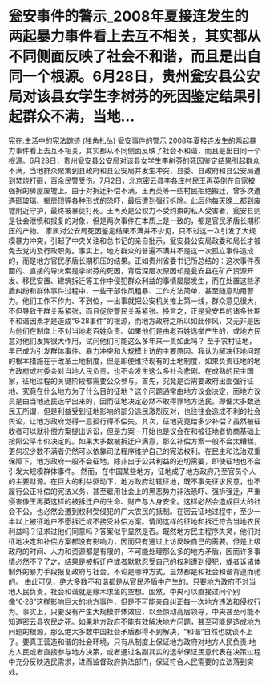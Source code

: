 # 瓮安事件的警示_2008年夏接连发生的两起暴力事件看上去互不相关，其实都从不同侧面反映了社会不和谐，而且是出自同一个根源。6月28日，贵州瓮安县公安局对该县女学生李树芬的死因鉴定结果引起群众不满，当地...

宪在:生活中的宪法踪迹 (独角扎丛)
瓮安事件的警示
2008年夏接连发生的两起暴力事件看上去互不相关，其实都从不同侧面反映了社会不和谐，而且是出自同一个根源。6月28日，贵州瓮安县公安局对该县女学生李树芬的死因鉴定结果引起群众不满，当地群众聚集到县政府和县公安局并发生冲突，县委、县政府和县公安局遭到焚烧打砸，百余民警受伤。7月2日，北京密云县李各庄村民王再英倒在自家被强拆的房屋废墟上。由于对拆迁补偿不满，王再英等一些村民拒绝搬迁，曾多次遭遇砸玻璃、揭房顶等各种形式的恐吓，最后遭到强行拆除。此后他每天晚上都到废墟附近守护，最终被暴徒打死。王再英是公权力不受约束的私人受害者，瓮安县则是社会泄愤和报复的对象，但是两次事件在本质上是一致的，都是官民矛盾长期积压的产物。
家属对公安局死因鉴定结果不满并不少见，只不过这一次引发了大规模暴力冲突，引起了中央关注和总书记的亲自批示，瓮安县公安局政委和局长才被免去党内及行政职务。事实上，地方群众的普遍不满并不是这一次孤立事件造成的，而是地方官民矛盾长期积压的结果。正如贵州省委书记所总结的：这次事件表面的、直接的导火索是李树芬的死因，背后深层次原因却是瓮安县在矿产资源开发、移民安置、建筑拆迁等工作中侵犯群众利益的事情屡屡发生，而在处置这些矛盾纠纷和群体事件过程中，一些干部作风粗暴、工作方法简单，甚至随意动用警力。他们工作不作为、不到位，一出事就把公安机关推上第一线，群众意见很大，不但导致干群关系紧张，而且促使警民关系紧张。换言之，正是瓮安县的诸多长期不和谐因素才是造成“6·28事件”的根源，而地方政府之所以如此作风，又无非是因为他们在制度上不对当地老百姓负责。如果他们是由老百姓选举产生的，或地方民意对他们发挥很大作用，试问他们可能这么多年来一贯如此吗？
至于农村征地，早已成为引发群体事件、暴力冲突和大规模上访的主要原因。我认为解决征地问题的根本措施在于改革土地制度，但是即便维持现有的土地制度，如果负责征地的地方政府或村委会对当地人民负责，也不会发生这么多社会悲剧。在成熟的民主国家，征地过程的关键阶段都需要公众参与。首先，究竟是否需要政府出面强行征地、究竟在什么地方为了什么目的征地？这个问题通常由地方议会决定，而地方议员是由当地选民选举出来的，因而征地决定必然不敢得罪地方选民。即便大多数选民无所谓，但是利益受到征地影响的部分选民激烈反对，也往往会造成不利的社会舆论，让地方政府觉得一意孤行得不偿失。其次，征地究竟给多少补偿？虽然被征收者可以就补偿方案提出诉讼，但是方案一开始也是议会在和被征地者协商基础上按照公平市价决定的。如果大多数被拆迁户满意，那么补偿方案一般不会太糟糕，更何况少数不满者仍然可以依靠司法程序维护自己的宪法权利。在民主和法治双重保障下，地方政府一般不会征地，除非出于公共利益的迫切需要，即使征地也不会引发大规模群体事件。
然而，在中国某些地方，征地成了地方政府乃至官员个人的主要财源。在巨大的利益驱动下，地方政府动辄征地，既不事先征求民意，也不履行公正补偿的宪法义务，甚至雇用社会上的黑恶势力非法恐吓、强拆强迁，严重侵害像王再英这样的被拆迁户的生命、财产与人身安全。这样必然会造成巨大的社会不公，也必然会遭到权利受侵犯的广大农民的抵制。在密云征地过程中，至少一半以上被征地户不愿拆迁或不接受补偿方案。请问这样的征地和拆迁符合当地农民利益吗？征求过他们同意吗？答案似乎显然是否。既然地方民主程序失灵，他们对征地决定和补偿方案都没有影响力，因而只有通过上访反映自己的需要。但是上级政府的时间、人力和资源都是有限的，不可能处理那么多的地方矛盾，因而许多事情必然不了了之，结果是被拆迁户或者默默忍受自己的权利遭到侵犯，或者诉诸体制外的暴力手段报复政府与社会。不论是哪种方式，显然都是和社会和谐背道而驰的。
由此可见，绝大多数不和谐都是从官民矛盾中产生的。只要地方政府不对当地人民负责，社会和谐就是缘木求鱼的空想。固然，中央可以直接过问个别像“6·28”这样影响巨大的地方事件，但是不可能亲自纠正每一次地方违法和侵权行为。事实上，只要没有产生大规模群体效应，以至惊动高层领导，中央甚至可能不知道密云县农民之死。如果地方政府不能有效解决地方问题，甚至可能是造成地方问题的根源，那么绝大多数中国社会矛盾都得不到解决，“和谐”自然也就谈不上了。要真正营造和谐的社会环境，只有从制度上保证地方政府对地方人民负责.地方人民或者直接参与地方决策，或者通过名副其实的选举保证民意代表在决策过程中充分反映选民需求，进而监督政府执法部门，保证符合人民需要的立法落到实处。